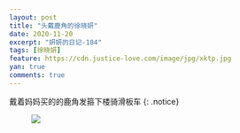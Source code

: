 ```yaml
---
layout: post
title: "头戴鹿角的徐晓妍"
date: 2020-11-20
excerpt: "妍妍的日记-184"
tags: [徐晓妍]
feature: https://cdn.justice-love.com/image/jpg/xktp.jpg
yan: true
comments: true
---
```

戴着妈妈买的的鹿角发箍下楼骑滑板车
{: .notice}
<figure>
    <img src="{{ site.staticUrl }}/yanyan/image/toudailujiao.jpeg" />
</figure>
